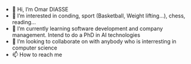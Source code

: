 - 👋 Hi, I’m Omar DIASSE
- 👀 I’m interested in conding, sport (Basketball, Weight lifting...), chess, reading... 
- 🌱 I’m currently learning software development and company management. Intend to do a PhD in AI technologies
- 💞️ I’m looking to collaborate on with anybody who is interresting in computer science
- 📫 How to reach me 

<!---
Jah-Say10/Jah-Say10 is a ✨ special ✨ repository because its `README.md` (this file) appears on your GitHub profile.
You can click the Preview link to take a look at your changes.
--->
